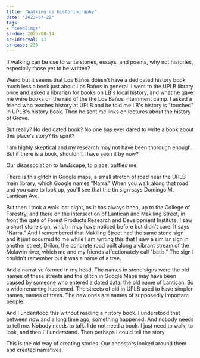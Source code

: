 ```yaml
---
title: "Walking as historiography"
date: "2023-07-22"
tags:
- "seedlings"
sr-due: 2023-08-14
sr-interval: 13
sr-ease: 230
---
```


If walking can be use to write stories, essays, and poems, why not histories, especially those yet to be written?

Weird but it seems that Los Baños doesn't have a dedicated history book much less a book just about Los Baños in general. I went to the UPLB library once and asked a librarian for books on LB's local history, and what he gave me were books on the raid of the the Los Baños internment camp. I asked a friend who teaches history at UPLB and he told me LB's history is "touched" in UPLB's history book. Then he sent me links on lectures about the history of Grove.

But really? No dedicated book? No one has ever dared to write a book about this place's story? Its spirit?

I am highly skeptical and my research may not have been thorough enough. But if there is a book, shouldn't I have seen it by now?

Our disassociation to landscape, to place, baffles me.

There is this glitch in Google maps, a small stretch of road near the UPLB main library, which Google names "Narra." When you walk along that road and you care to look up, you'll see that the tin sign says Domingo M. Lantican Ave.

But then I took a walk last night, as it has always been, up to the College of Forestry, and there on the intersection of Lantican and Makiling Street, in front the gate of Forest Products Research and Development Institute, I saw a short stone sign, which I may have noticed before but didn't care. It says "Narra." And I remembered that Makiling Street had the same stone sign and it just occurred to me while I am writing this that I saw a similar sign in another street, Drilon, the concrete road built along a vibrant stream of the Molawin river, which me and my friends affectionately call "batis." The sign I couldn't remember but it was a name of a tree.

And a narrative formed in my head. The names in stone signs were the old names of these streets and the glitch in Google Maps may have been caused by someone who entered a dated data: the old name of Lantican. So a wide renaming happened. The streets of old in UPLB used to have simpler names, names of trees. The new ones are names of supposedly important people.

And I understood this without reading a history book. I understood that between now and a long time ago, something happened. And nobody needs to tell me. Nobody needs to talk. I do not need a book. I just need to walk, to look, and then I'll understand. Then perhaps I could tell the story.

This is the old way of creating stories. Our ancestors looked around them and created narratives.